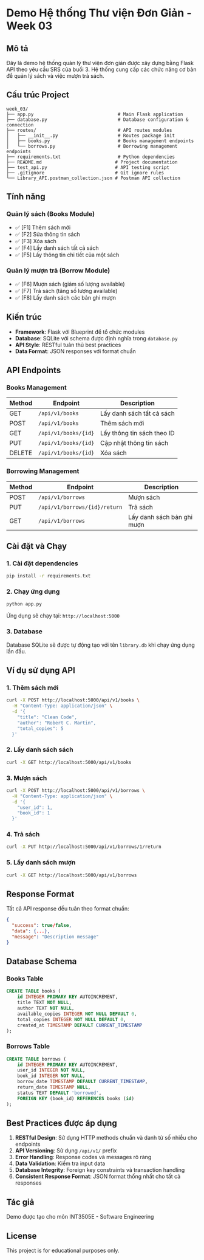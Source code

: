 # Demo Hệ thống Thư viện Đơn Giản - Week 03

## Mô tả

Đây là demo hệ thống quản lý thư viện đơn giản được xây dựng bằng Flask API theo yêu cầu SRS của buổi 3. Hệ thống cung cấp các chức năng cơ bản để quản lý sách và việc mượn trả sách.

## Cấu trúc Project

```
week_03/
├── app.py                               # Main Flask application
├── database.py                          # Database configuration & connection
├── routes/                              # API routes modules
│   ├── __init__.py                      # Routes package init
│   ├── books.py                         # Books management endpoints  
│   └── borrows.py                       # Borrowing management endpoints
├── requirements.txt                     # Python dependencies
├── README.md                           # Project documentation
├── test_api.py                         # API testing script
├── .gitignore                          # Git ignore rules
└── Library_API.postman_collection.json # Postman API collection
```

## Tính năng

### Quản lý sách (Books Module)
- ✅ [F1] Thêm sách mới
- ✅ [F2] Sửa thông tin sách  
- ✅ [F3] Xóa sách
- ✅ [F4] Lấy danh sách tất cả sách
- ✅ [F5] Lấy thông tin chi tiết của một sách

### Quản lý mượn trả (Borrow Module)  
- ✅ [F6] Mượn sách (giảm số lượng available)
- ✅ [F7] Trả sách (tăng số lượng available)
- ✅ [F8] Lấy danh sách các bản ghi mượn

## Kiến trúc

- **Framework**: Flask với Blueprint để tổ chức modules
- **Database**: SQLite với schema được định nghĩa trong `database.py`
- **API Style**: RESTful tuân thủ best practices
- **Data Format**: JSON responses với format chuẩn

## API Endpoints

### Books Management

| Method | Endpoint | Description |
|--------|----------|-------------|
| GET | `/api/v1/books` | Lấy danh sách tất cả sách |
| POST | `/api/v1/books` | Thêm sách mới |
| GET | `/api/v1/books/{id}` | Lấy thông tin sách theo ID |
| PUT | `/api/v1/books/{id}` | Cập nhật thông tin sách |
| DELETE | `/api/v1/books/{id}` | Xóa sách |

### Borrowing Management

| Method | Endpoint | Description |
|--------|----------|-------------|
| POST | `/api/v1/borrows` | Mượn sách |
| PUT | `/api/v1/borrows/{id}/return` | Trả sách |
| GET | `/api/v1/borrows` | Lấy danh sách bản ghi mượn |

## Cài đặt và Chạy

### 1. Cài đặt dependencies

```bash
pip install -r requirements.txt
```

### 2. Chạy ứng dụng

```bash
python app.py
```

Ứng dụng sẽ chạy tại: `http://localhost:5000`

### 3. Database

Database SQLite sẽ được tự động tạo với tên `library.db` khi chạy ứng dụng lần đầu.

## Ví dụ sử dụng API

### 1. Thêm sách mới

```bash
curl -X POST http://localhost:5000/api/v1/books \
  -H "Content-Type: application/json" \
  -d '{
    "title": "Clean Code",
    "author": "Robert C. Martin",
    "total_copies": 5
  }'
```

### 2. Lấy danh sách sách

```bash
curl -X GET http://localhost:5000/api/v1/books
```

### 3. Mượn sách

```bash
curl -X POST http://localhost:5000/api/v1/borrows \
  -H "Content-Type: application/json" \
  -d '{
    "user_id": 1,
    "book_id": 1
  }'
```

### 4. Trả sách

```bash
curl -X PUT http://localhost:5000/api/v1/borrows/1/return
```

### 5. Lấy danh sách mượn

```bash
curl -X GET http://localhost:5000/api/v1/borrows
```

## Response Format

Tất cả API response đều tuân theo format chuẩn:

```json
{
  "success": true/false,
  "data": {...},
  "message": "Description message"
}
```

## Database Schema

### Books Table
```sql
CREATE TABLE books (
    id INTEGER PRIMARY KEY AUTOINCREMENT,
    title TEXT NOT NULL,
    author TEXT NOT NULL,
    available_copies INTEGER NOT NULL DEFAULT 0,
    total_copies INTEGER NOT NULL DEFAULT 0,
    created_at TIMESTAMP DEFAULT CURRENT_TIMESTAMP
);
```

### Borrows Table
```sql
CREATE TABLE borrows (
    id INTEGER PRIMARY KEY AUTOINCREMENT,
    user_id INTEGER NOT NULL,
    book_id INTEGER NOT NULL,
    borrow_date TIMESTAMP DEFAULT CURRENT_TIMESTAMP,
    return_date TIMESTAMP NULL,
    status TEXT DEFAULT 'borrowed',
    FOREIGN KEY (book_id) REFERENCES books (id)
);
```

## Best Practices được áp dụng

1. **RESTful Design**: Sử dụng HTTP methods chuẩn và danh từ số nhiều cho endpoints
2. **API Versioning**: Sử dụng `/api/v1/` prefix
3. **Error Handling**: Response codes và messages rõ ràng
4. **Data Validation**: Kiểm tra input data
5. **Database Integrity**: Foreign key constraints và transaction handling
6. **Consistent Response Format**: JSON format thống nhất cho tất cả responses

## Tác giả

Demo được tạo cho môn INT3505E - Software Engineering

## License

This project is for educational purposes only.
